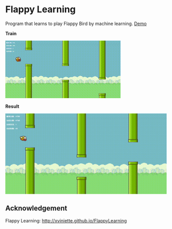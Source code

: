 # Flappy Learning

Program that learns to play Flappy Bird by machine learning. [Demo](http://xviniette.github.io/FlappyLearning/)

**Train**

![](./screenshots/1.gif)

**Result**

![](./screenshots/2.gif)

## Acknowledgement

Flappy Learning: http://xviniette.github.io/FlappyLearning
